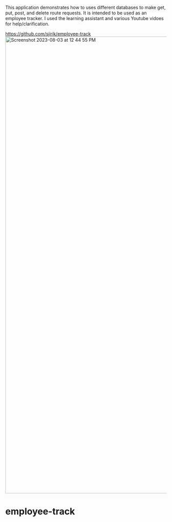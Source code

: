 This application demonstrates how to uses different databases to make get, put, post, and delete route requests. It is intended to be used as an employee tracker. I used the learning assistant and various Youtube vidoes for help/clarification.

https://github.com/sjirik/employee-track
<img width="1420" alt="Screenshot 2023-08-03 at 12 44 55 PM" src="https://github.com/sjirik/employee-track/assets/139715429/21cf570c-cf20-4895-8d33-ef8ff46d08f2">

# employee-track
